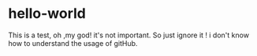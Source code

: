 # hello-world
This is a test, oh ,my god!
it's not important. So just ignore it !
i don't know how to understand the usage of gitHub.
